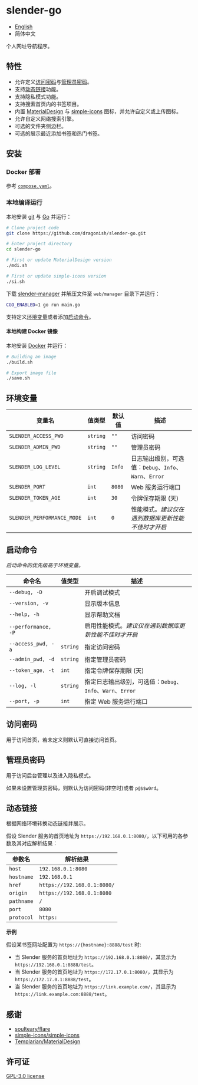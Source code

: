 # slender-go

- [English](./README.md)
- 简体中文

个人网址导航程序。

## 特性

- 允许定义[访问密码](#访问密码)与[管理员密码](#管理员密码)。
- 支持[动态链接](#动态链接)功能。
- 支持隐私模式功能。
- 支持搜索首页内的书签项目。
- 内置 [MaterialDesign](https://github.com/Templarian/MaterialDesign) 与 [simple-icons](https://github.com/simple-icons/simple-icons) 图标，并允许自定义或上传图标。
- 允许自定义网络搜索引擎。
- 可选的文件夹侧边栏。
- 可选的展示最近添加书签和热门书签。

## 安装

### Docker 部署

参考 [`compose.yaml`](./compose.yaml)。

### 本地编译运行

本地安装 [git](https://git-scm.com) 与 [Go](https://go.dev) 并运行：

```bash
# Clone project code
git clone https://github.com/dragonish/slender-go.git

# Enter project directory
cd slender-go

# First or update MaterialDesign version
./mdi.sh

# First or update simple-icons version
./si.sh
```

下载 [slender-manager](https://github.com/dragonish/slender-manager/releases) 并解压文件至 `web/manager` 目录下并运行：

```bash
CGO_ENABLED=1 go run main.go
```

支持定义[环境变量](#环境变量)或者添加[启动命令](#启动命令)。

#### 本地构建 Docker 镜像

本地安装 [Docker](https://www.docker.com) 并运行：

```bash
# Building an image
./build.sh

# Export image file
./save.sh
```

## 环境变量

| 变量名 | 值类型 | 默认值 | 描述 |
| --- | --- | --- | --- |
| `SLENDER_ACCESS_PWD` | `string` | `""` | 访问密码 |
| `SLENDER_ADMIN_PWD` | `string` | `""` | 管理员密码 |
| `SLENDER_LOG_LEVEL` | `string` | `Info` | 日志输出级别，可选值：`Debug`、`Info`、`Warn`、`Error` |
| `SLENDER_PORT` | `int` | `8080` | Web 服务运行端口 |
| `SLENDER_TOKEN_AGE` | `int` | `30` | 令牌保存期限 (天) |
| `SLENDER_PERFORMANCE_MODE` | `int` | `0` | 性能模式。*建议仅在遇到数据库更新性能不佳时才开启* |

## 启动命令

*启动命令的优先级高于环境变量。*

| 命令名 | 值类型 | 描述 |
| --- | --- | --- |
| `--debug, -D` || 开启调试模式 |
| `--version, -v` || 显示版本信息 |
| `--help, -h` || 显示帮助文档 |
| `--performance, -P` || 启用性能模式。*建议仅在遇到数据库更新性能不佳时才开启* |
| `--access_pwd, -a` | `string` | 指定访问密码 |
| `--admin_pwd, -d` | `string` | 指定管理员密码 |
| `--token_age, -t` | `int` | 指定令牌保存期限 (天) |
| `--log, -l` | `string` | 指定日志输出级别，可选值：`Debug`、`Info`、`Warn`、`Error` |
| `--port, -p` | `int` | 指定 Web 服务运行端口 |

## 访问密码

用于访问首页，若未定义则默认可直接访问首页。

## 管理员密码

用于访问后台管理以及进入隐私模式。

如果未设置管理员密码，则默认为访问密码(非空时)或者 `p@$$w0rd`。

## 动态链接

根据网络环境转换动态链接并展示。

假设 Slender 服务的首页地址为 `https://192.168.0.1:8080/`，以下可用的各参数及其对应解析结果：

| 参数名 | 解析结果 |
| --- | --- |
| `host` | `192.168.0.1:8080` |
| `hostname` | `192.168.0.1` |
| `href` | `https://192.168.0.1:8080/` |
| `origin` | `https://192.168.0.1:8080` |
| `pathname` | `/` |
| `port` | `8080` |
| `protocol` | `https:` |

**示例**

假设某书签网址配置为 `https://{hostname}:8888/test` 时:

- 当 Slender 服务的首页地址为 `https://192.168.0.1:8080/`，其显示为 `https://192.168.0.1:8888/test`。
- 当 Slender 服务的首页地址为 `https://172.17.0.1:8080/`，其显示为 `https://172.17.0.1:8888/test`。
- 当 Slender 服务的首页地址为 `https://link.example.com/`，其显示为 `https://link.example.com:8888/test`。


## 感谢

- [soulteary/flare](https://github.com/soulteary/flare)
- [simple-icons/simple-icons](https://github.com/simple-icons/simple-icons)
- [Templarian/MaterialDesign](https://github.com/Templarian/MaterialDesign)

## 许可证

[GPL-3.0 license](./LICENSE)
